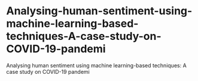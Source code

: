 # Analysing-human-sentiment-using-machine-learning-based-techniques-A-case-study-on-COVID-19-pandemi
Analysing human sentiment using machine learning-based techniques: A case study on COVID-19 pandemi
